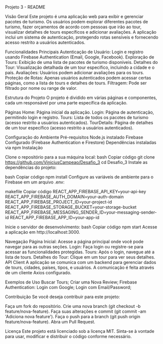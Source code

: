 Projeto 3 - README

Visão Geral
Este projeto é uma aplicação web para exibir e gerenciar pacotes de turismo. Os usuários podem explorar diferentes pacotes de turismo, fazer orçamentos de acordo com pessoas que irão ao tour, visualizar detalhes de tours específicos e adicionar avaliações. A aplicação inclui um sistema de autenticação, protegendo rotas sensíveis e fornecendo acesso restrito a usuários autenticados.

Funcionalidades Principais
Autenticação de Usuário: Login e registro usando Firebase Authentication (Email, Google, Facebook).
Exploração de Tours: Exibição de uma lista de pacotes de turismo disponíveis.
Detalhes do Tour: Visualização detalhada de um tour específico, incluindo a cidade e o país.
Avaliações: Usuários podem adicionar avaliações para os tours.
Proteção de Rotas: Apenas usuários autenticados podem acessar certas páginas, como a lista de tours e detalhes de tours.
Filtragem: Pode ser filtrado por nome ou range de valor.

Estrutura do Projeto
O projeto é dividido em várias páginas e componentes, cada um responsável por uma parte específica da aplicação.

Páginas
Home: Página inicial da aplicação.
Login: Página de autenticação, permitindo login e registro.
Tours: Lista de todos os pacotes de turismo (acesso restrito a usuários autenticados).
TourDetails: Página de detalhes de um tour específico (acesso restrito a usuários autenticados).


Configuração do Ambiente
Pré-requisitos
Node.js instalado
Firebase Configurado (Firebase Authentication e Firestore)
Dependências instaladas via npm
Instalação

Clone o repositório para a sua máquina local:
bash
Copiar código
git clone https://github.com/ViniciusCampeao/Desafio_3
cd Desafio_3
Instale as dependências do projeto:

bash
Copiar código
npm install
Configure as variáveis de ambiente para o Firebase em um arquivo .env:

makefile
Copiar código
REACT_APP_FIREBASE_API_KEY=your-api-key
REACT_APP_FIREBASE_AUTH_DOMAIN=your-auth-domain
REACT_APP_FIREBASE_PROJECT_ID=your-project-id
REACT_APP_FIREBASE_STORAGE_BUCKET=your-storage-bucket
REACT_APP_FIREBASE_MESSAGING_SENDER_ID=your-messaging-sender-id
REACT_APP_FIREBASE_APP_ID=your-app-id


Inicie o servidor de desenvolvimento:
bash
Copiar código
npm start
Acesse a aplicação em http://localhost:3000.

Navegação
Página Inicial: Acesse a página principal onde você pode navegar para as outras seções.
Login: Faça login ou registre-se para acessar as funcionalidades protegidas.
Tours: Após o login, navegue até a lista de tours.
Detalhes do Tour: Clique em um tour para ver seus detalhes.
API Client
A aplicação se comunica com um backend para gerenciar dados de tours, cidades, países, tipos, e usuários. A comunicação é feita através de um cliente Axios configurado.

Exemplos de Uso
Buscar Tours;
Criar uma Nova Review;
Firebase Authentication:
Login com Google;
Login com Email/Password;


Contribuição
Se você deseja contribuir para este projeto:

Faça um fork do repositório.
Crie uma nova branch (git checkout -b feature/nova-feature).
Faça suas alterações e commit (git commit -am 'Adiciona nova feature').
Faça o push para a branch (git push origin feature/nova-feature).
Abra um Pull Request.


Licença
Este projeto está licenciado sob a licença MIT. Sinta-se à vontade para usar, modificar e distribuir o código conforme necessário.
